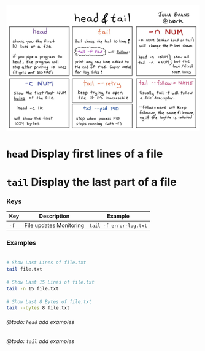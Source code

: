 ![tail and head by Julia Evans](head-tail.jpg)

# `head` Display first lines of a file

# `tail` Display the last part of a file


### Keys

Key   | Description             | Example
------|-------------------------|-------------
`-f`  | File updates Monitoring | `tail -f error-log.txt`

### Examples

```bash

# Show Last Lines of file.txt
tail file.txt

# Show Last 15 Lines of file.txt
tail -n 15 file.txt

# Show Last 8 Bytes of file.txt
tail --bytes 8 file.txt
```

###### @todo: `head` add examples
###### @todo: `tail` add examples
